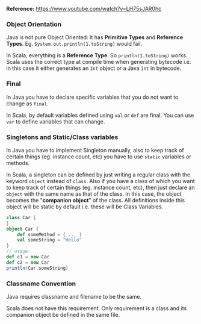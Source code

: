 **Reference:** https://www.youtube.com/watch?v=LH75sJAR0hc

### Object Orientation

Java is not pure Object Oriented: It has **Primitive Types** and **Reference Types**. Eg. `System.out.println(1.toString)` would fail.

In Scala,  everything is a **Reference Type**. So `println(1.toString)` works. Scala uses the correct type at compile time when generating bytecode i.e. in this case it either generates an `Int` object or a Java `int` in bytecode.

### Final

In Java you have to declare specific variables that you do not want to change as `final`.

In Scala, by default variables defined using `val` or `def` are final. You can use `var` to define variables that can change.

### Singletons and Static/Class variables

In Java you have to implement Singleton manually, also to keep track of certain things (eg. instance count, etc) you have to use `static` variables or methods.

In Scala, a singleton can be defined by just writing a regular class with the keyword `object` instead of `class`.
Also if you have a class of which you want to keep track of certain things (eg. instance count, etc), then just declare an `object` with the same name as that of the class. In this case, the object becomes the "**companion object**" of the class. All definitions inside this object will be static by default i.e. these will be Class Variables.
```scala
class Car {
}
object Car {
    def someMethod = { ... }
    val someString = "Hello"
}
// usage:
def c1 = new Car
def c2 = new Car
println(Car.someString)
```

### Classname Convention
Java requires classname and filename to be the same.

Scala does not have this requirement. Only requirement is a class and its companion object be defined in the same file.
